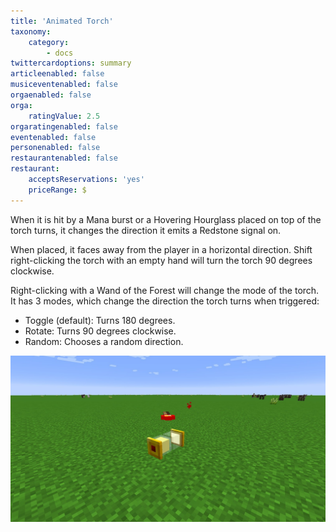```yaml
---
title: 'Animated Torch'
taxonomy:
    category:
        - docs
twittercardoptions: summary
articleenabled: false
musiceventenabled: false
orgaenabled: false
orga:
    ratingValue: 2.5
orgaratingenabled: false
eventenabled: false
personenabled: false
restaurantenabled: false
restaurant:
    acceptsReservations: 'yes'
    priceRange: $
---
```


When it is hit by a Mana burst or a Hovering Hourglass placed on top of the torch turns, it changes the direction it emits a Redstone signal on.

When placed, it faces away from the player in a horizontal direction. Shift right-clicking the torch with an empty hand will turn the torch 90 degrees clockwise.

Right-clicking with a Wand of the Forest will change the mode of the torch. It has 3 modes, which change the direction the torch turns when triggered:

* Toggle (default): Turns 180 degrees.
* Rotate: Turns 90 degrees clockwise.
* Random: Chooses a random direction.

![](Animated%20Torch.jpg)